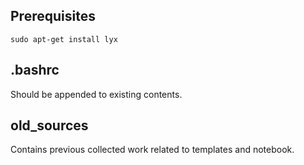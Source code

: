 ## Prerequisites

    sudo apt-get install lyx

## .bashrc

Should be appended to existing contents.

## old_sources

Contains previous collected work related to templates and notebook.
